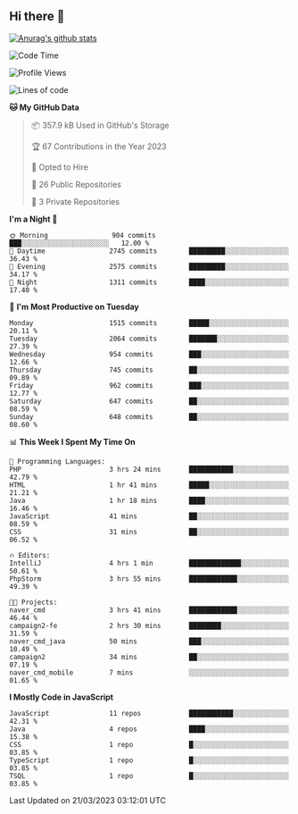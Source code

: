 ## Hi there 👋

[![Anurag's github stats](https://github-readme-stats.vercel.app/api?username=Songwonseok)](https://github.com/anuraghazra/github-readme-stats)



<!--START_SECTION:waka-->
![Code Time](http://img.shields.io/badge/Code%20Time-2%2C124%20hrs%208%20mins-blue)

![Profile Views](http://img.shields.io/badge/Profile%20Views-3-blue)

![Lines of code](https://img.shields.io/badge/From%20Hello%20World%20I%27ve%20Written-35.0%20million%20lines%20of%20code-blue)

**🐱 My GitHub Data** 

> 📦 357.9 kB Used in GitHub's Storage 
 > 
> 🏆 67 Contributions in the Year 2023
 > 
> 💼 Opted to Hire
 > 
> 📜 26 Public Repositories 
 > 
> 🔑 3 Private Repositories 
 > 
**I'm a Night 🦉** 

```text
🌞 Morning                904 commits         ███░░░░░░░░░░░░░░░░░░░░░░   12.00 % 
🌆 Daytime                2745 commits        █████████░░░░░░░░░░░░░░░░   36.43 % 
🌃 Evening                2575 commits        █████████░░░░░░░░░░░░░░░░   34.17 % 
🌙 Night                  1311 commits        ████░░░░░░░░░░░░░░░░░░░░░   17.40 % 
```
📅 **I'm Most Productive on Tuesday** 

```text
Monday                   1515 commits        █████░░░░░░░░░░░░░░░░░░░░   20.11 % 
Tuesday                  2064 commits        ███████░░░░░░░░░░░░░░░░░░   27.39 % 
Wednesday                954 commits         ███░░░░░░░░░░░░░░░░░░░░░░   12.66 % 
Thursday                 745 commits         ██░░░░░░░░░░░░░░░░░░░░░░░   09.89 % 
Friday                   962 commits         ███░░░░░░░░░░░░░░░░░░░░░░   12.77 % 
Saturday                 647 commits         ██░░░░░░░░░░░░░░░░░░░░░░░   08.59 % 
Sunday                   648 commits         ██░░░░░░░░░░░░░░░░░░░░░░░   08.60 % 
```


📊 **This Week I Spent My Time On** 

```text
💬 Programming Languages: 
PHP                      3 hrs 24 mins       ███████████░░░░░░░░░░░░░░   42.79 % 
HTML                     1 hr 41 mins        █████░░░░░░░░░░░░░░░░░░░░   21.21 % 
Java                     1 hr 18 mins        ████░░░░░░░░░░░░░░░░░░░░░   16.46 % 
JavaScript               41 mins             ██░░░░░░░░░░░░░░░░░░░░░░░   08.59 % 
CSS                      31 mins             ██░░░░░░░░░░░░░░░░░░░░░░░   06.52 % 

🔥 Editors: 
IntelliJ                 4 hrs 1 min         █████████████░░░░░░░░░░░░   50.61 % 
PhpStorm                 3 hrs 55 mins       ████████████░░░░░░░░░░░░░   49.39 % 

🐱‍💻 Projects: 
naver_cmd                3 hrs 41 mins       ████████████░░░░░░░░░░░░░   46.44 % 
campaign2-fe             2 hrs 30 mins       ████████░░░░░░░░░░░░░░░░░   31.59 % 
naver_cmd_java           50 mins             ███░░░░░░░░░░░░░░░░░░░░░░   10.49 % 
campaign2                34 mins             ██░░░░░░░░░░░░░░░░░░░░░░░   07.19 % 
naver_cmd_mobile         7 mins              ░░░░░░░░░░░░░░░░░░░░░░░░░   01.65 % 
```

**I Mostly Code in JavaScript** 

```text
JavaScript               11 repos            ███████████░░░░░░░░░░░░░░   42.31 % 
Java                     4 repos             ████░░░░░░░░░░░░░░░░░░░░░   15.38 % 
CSS                      1 repo              █░░░░░░░░░░░░░░░░░░░░░░░░   03.85 % 
TypeScript               1 repo              █░░░░░░░░░░░░░░░░░░░░░░░░   03.85 % 
TSQL                     1 repo              █░░░░░░░░░░░░░░░░░░░░░░░░   03.85 % 
```




 Last Updated on 21/03/2023 03:12:01 UTC
<!--END_SECTION:waka-->
